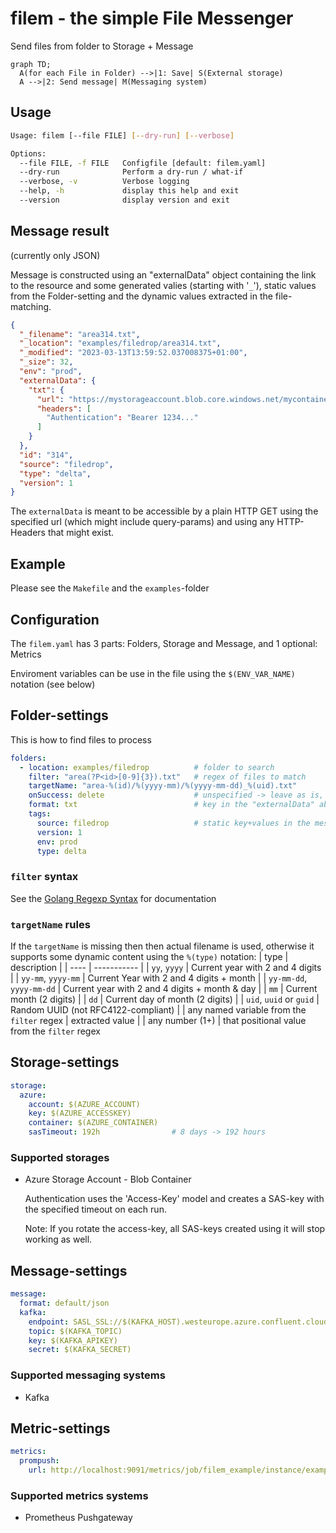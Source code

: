# filem - the simple File Messenger

Send files from folder to Storage + Message

```mermaid
graph TD;
  A(for each File in Folder) -->|1: Save| S(External storage)
  A -->|2: Send message| M(Messaging system)
```

## Usage
```sh
Usage: filem [--file FILE] [--dry-run] [--verbose]

Options:
  --file FILE, -f FILE   Configfile [default: filem.yaml]
  --dry-run              Perform a dry-run / what-if
  --verbose, -v          Verbose logging
  --help, -h             display this help and exit
  --version              display version and exit
```

## Message result
(currently only JSON)

Message is constructed using an "externalData" object containing the link to the resource and some generated valies (starting with '`_`'), static values from the Folder-setting and the dynamic values extracted in the file-matching.
```json
{
  "_filename": "area314.txt",
  "_location": "examples/filedrop/area314.txt",
  "_modified": "2023-03-13T13:59:52.037008375+01:00",
  "_size": 32,
  "env": "prod",
  "externalData": {
    "txt": {
      "url": "https://mystorageaccount.blob.core.windows.net/mycontainer/area-314/2023-03/2023-03-13_51F4CA2B-AF0D-2904-37E2-50F789506C18.txt",
      "headers": [
        "Authentication": "Bearer 1234..."
      ]
    }
  },
  "id": "314",
  "source": "filedrop",
  "type": "delta",
  "version": 1
}
```

The `externalData` is meant to be accessible by a plain HTTP GET using the specified url (which might include query-params) and using any HTTP-Headers that might exist.

## Example
Please see the `Makefile` and the `examples`-folder

## Configuration
The `filem.yaml` has 3 parts: Folders, Storage and Message, and 1 optional: Metrics

Enviroment variables can be use in the file using the `$(ENV_VAR_NAME)` notation (see below)

## Folder-settings
This is how to find files to process

```yaml
folders:
  - location: examples/filedrop          # folder to search
    filter: "area(?P<id>[0-9]{3}).txt"   # regex of files to match
    targetName: "area-%(id)/%(yyyy-mm)/%(yyyy-mm-dd)_%(uid).txt"
    onSuccess: delete                    # unspecified -> leave as is, or 'delete'
    format: txt                          # key in the "externalData" above
    tags:
      source: filedrop                   # static key+values in the message
      version: 1
      env: prod
      type: delta
```
### `filter` syntax
See the [Golang Regexp Syntax](https://pkg.go.dev/regexp/syntax) for documentation

### `targetName` rules
If the `targetName` is missing then then actual filename is used, otherwise it supports some dynamic content using the `%(type)` notation:
| type | description |
| ---- | ----------- |
| `yy`, `yyyy` | Current year with 2 and 4 digits |
| `yy-mm`, `yyyy-mm` | Current Year with 2 and 4 digits + month |
| `yy-mm-dd`, `yyyy-mm-dd` | Current year with 2 and 4 digits + month & day |
| `mm` | Current month (2 digits) |
| `dd` | Current day of month (2 digits) |
| `uid`, `uuid` or `guid` | Random UUID (not RFC4122-compliant) |
| any named variable from the `filter` regex | extracted value |
| any number (1+) | that positional value from the `filter` regex


## Storage-settings
```yaml
storage:
  azure:
    account: $(AZURE_ACCOUNT)
    key: $(AZURE_ACCESSKEY)
    container: $(AZURE_CONTAINER)
    sasTimeout: 192h                # 8 days -> 192 hours
```
### Supported storages
*  Azure Storage Account - Blob Container
   
   Authentication uses the 'Access-Key' model and creates a SAS-key with the specified timeout on each run.

   Note: If you rotate the access-key, all SAS-keys created using it will stop working as well.

## Message-settings
```yaml
message:
  format: default/json
  kafka:
    endpoint: SASL_SSL://$(KAFKA_HOST).westeurope.azure.confluent.cloud:9092
    topic: $(KAFKA_TOPIC)
    key: $(KAFKA_APIKEY)
    secret: $(KAFKA_SECRET)
```

### Supported messaging systems
* Kafka

## Metric-settings
```yaml
metrics:
  prompush:
    url: http://localhost:9091/metrics/job/filem_example/instance/example-instance
```

### Supported metrics systems
* Prometheus Pushgateway
